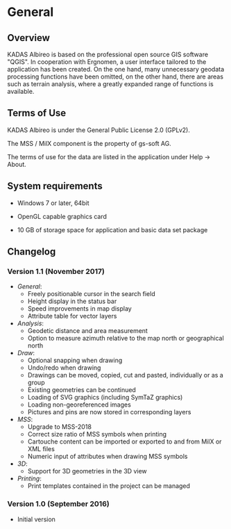 # General

## Overview

KADAS Albireo is based on the professional open source GIS software "QGIS". In cooperation with Ergnomen, a user interface tailored to the application has been created. On the one hand, many unnecessary geodata processing functions have been omitted, on the other hand, there are areas such as terrain analysis, where a greatly expanded range of functions is available.

## Terms of Use

KADAS Albireo is under the General Public License 2.0 (GPLv2).

The MSS / MilX component is the property of gs-soft AG.

The terms of use for the data are listed in the application under Help → About.

## System requirements

- Windows 7 or later, 64bit

- OpenGL capable graphics card

- 10 GB of storage space for application and basic data set package

## Changelog

### Version 1.1 (November 2017)
* *General*:
    - Freely positionable cursor in the search field
    - Height display in the status bar
    - Speed ​​improvements in map display
    - Attribute table for vector layers
* *Analysis*:
    - Geodetic distance and area measurement
    - Option to measure azimuth relative to the map north or geographical north
* *Draw*:
    - Optional snapping when drawing
    - Undo/redo when drawing
    - Drawings can be moved, copied, cut and pasted, individually or as a group
    - Existing geometries can be continued
    - Loading of SVG graphics (including SymTaZ graphics)
    - Loading non-georeferenced images
    - Pictures and pins are now stored in corresponding layers
* *MSS*:
    - Upgrade to MSS-2018
    - Correct size ratio of MSS symbols when printing
    - Cartouche content can be imported or exported to and from MilX or XML files
    - Numeric input of attributes when drawing MSS symbols
* *3D*:
    - Support for 3D geometries in the 3D view
* *Printing*:
    - Print templates contained in the project can be managed

### Version 1.0 (September 2016)
- Initial version
